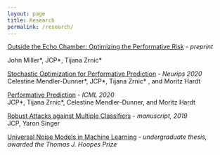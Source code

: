 ```yaml
---
layout: page
title: Research
permalink: /research/
---
```


[Outside the Echo Chamber: Optimizing the Performative Risk](https://arxiv.org/pdf/2102.08570.pdf) - *preprint*

John Miller\*, JCP\*, Tijana Zrnic\*

[Stochastic Optimization for Performative Prediction](https://arxiv.org/pdf/2006.06887.pdf) - *Neurips 2020*   
Celestine Mendler-Dunner\*, JCP\*, Tijana Zrnic\* , and Moritz Hardt 

[Performative Prediction](https://arxiv.org/pdf/2002.06673.pdf) - *ICML 2020*   
JCP\*, Tijana Zrnic\*, Celestine Mendler-Dunner, and Moritz Hardt 

[Robust Attacks against Multiple Classifiers](https://arxiv.org/pdf/1906.02816.pdf) - *manuscript, 2019*                         
JCP, Yaron Singer

[Universal Noise Models in Machine Learning](/pdfs/thesis_jcp.pdf) - *undergraduate thesis, awarded the Thomas J. Hoopes Prize* 
